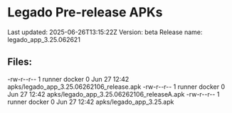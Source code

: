# Legado Pre-release APKs
Last updated: 2025-06-26T13:15:22Z
Version: beta
Release name: legado_app_3.25.062621
## Files:
-rw-r--r-- 1 runner docker 0 Jun 27 12:42 apks/legado_app_3.25.06262106_release.apk
-rw-r--r-- 1 runner docker 0 Jun 27 12:42 apks/legado_app_3.25.06262106_releaseA.apk
-rw-r--r-- 1 runner docker 0 Jun 27 12:42 apks/legado_app_3.25.apk

